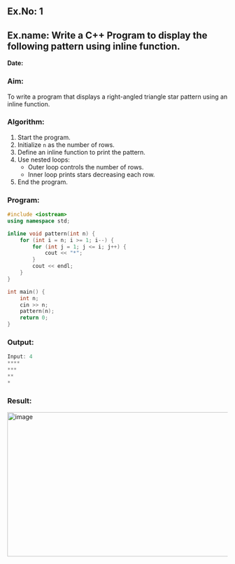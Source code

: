 ## Ex.No: 1  
## Ex.name: Write a C++ Program to display the following pattern using inline function.  

**Date:**  

### Aim:  
To write a program that displays a right-angled triangle star pattern using an inline function.

### Algorithm:  
1. Start the program.  
2. Initialize `n` as the number of rows.  
3. Define an inline function to print the pattern.  
4. Use nested loops:  
   - Outer loop controls the number of rows.  
   - Inner loop prints stars decreasing each row.  
5. End the program.  

### Program:
```cpp
#include <iostream>
using namespace std;

inline void pattern(int n) {
    for (int i = n; i >= 1; i--) {
        for (int j = 1; j <= i; j++) {
            cout << "*";
        }
        cout << endl;
    }
}

int main() {
    int n;
    cin >> n;
    pattern(n);
    return 0;
}
```

### Output:
```cpp
Input: 4
****
***
**
*

```

### Result:

<img width="1167" height="330" alt="image" src="https://github.com/user-attachments/assets/a25b109e-b495-406b-a260-9376fd222d03" />




